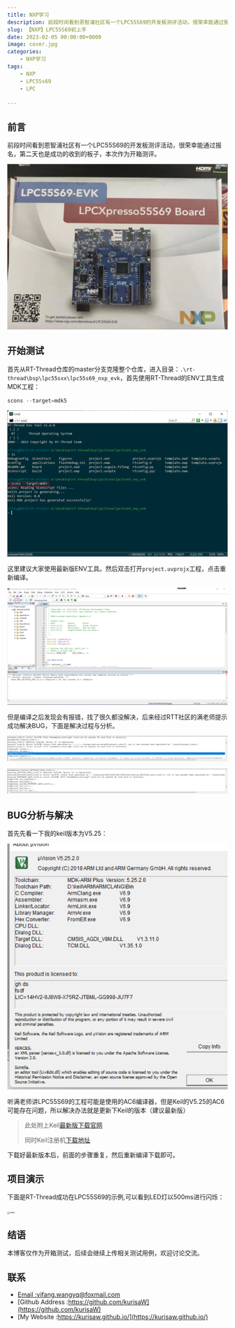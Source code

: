 ```yaml
---
title: NXP学习
description: 前段时间看到恩智浦社区有一个LPC55S69的开发板测评活动，很荣幸能通过报名，第二天也是成功的收到的板子，本次作为开箱测评。
slug: 【NXP】LPC55S69初上手
date: 2023-02-05 00:00:00+0000
image: cover.jpg
categories:
    - NXP学习
tags:
    - NXP
    - LPC55s69
    - LPC

---
```




## 前言

前段时间看到恩智浦社区有一个LPC55S69的开发板测评活动，很荣幸能通过报名，第二天也是成功的收到的板子，本次作为开箱测评。

<img src="https://raw.githubusercontent.com/kurisaW/picbed/main/img/202302051131611.png" alt="image-20230205113122365" style="zoom: 50%;" />

## 开始测试

首先从RT-Thread仓库的master分支克隆整个仓库，进入目录：`.\rt-thread\bsp\lpc55sxx\lpc55s69_nxp_evk`，首先使用RT-Thread的ENV工具生成MDK工程：

```c
scons --target=mdk5
```

![image-20230205113527665](https://raw.githubusercontent.com/kurisaW/picbed/main/img/202302051135725.png)

这里建议大家使用最新版ENV工具。然后双击打开`project.uvprojx`工程，点击重新编译。

![image-20230205113758912](https://raw.githubusercontent.com/kurisaW/picbed/main/img/202302051137011.png)

但是编译之后发现会有报错，找了很久都没解决，后来经过RTT社区的满老师提示成功解决BUG，下面是解决过程与分析。

![6d869b905839641fa60aadb8d2a6a9d](https://raw.githubusercontent.com/kurisaW/picbed/main/img/202302051140994.png)

![dd1f984d7543997e5fa6fa50aee36c7](https://raw.githubusercontent.com/kurisaW/picbed/main/img/202302051140331.png)

## BUG分析与解决

首先先看一下我的keil版本为V5.25：

![4b368869fbf8077591b20eccbd05ef8](https://raw.githubusercontent.com/kurisaW/picbed/main/img/202302051141382.png)

听满老师讲LPC55S69的工程可能是使用的AC6编译器，但是Keil的V5.25的AC6可能存在问题，所以解决办法就是更新下Keil的版本（建议最新版）

> 此处附上Keil[最新版下载官网](https://www.keil.com/update/check.asp?P=MDK&V=5.38.0.0&S=)
>
> 同时Keil注册机[下载地址](https://github.com/kurisaW/my_tools/tree/main/Keil%E6%B3%A8%E5%86%8C%E6%9C%BA)

下载好最新版本后，前面的步骤重复，然后重新编译下载即可。

## 项目演示

下面是RT-Thread成功在LPC55S69的示例,可以看到LED灯以500ms进行闪烁：

<img src="D:/Desktop/pi/video.gif" alt="video" style="zoom:33%;" />

## 结语

本博客仅作为开箱测试，后续会继续上传相关测试用例，欢迎讨论交流。

## 联系

* [Email :yifang.wangyq@foxmail.com](mailto:yifang.wangyq@foxmail.com)
* [Github Address :https://github.com/kurisaW](https://github.com/kurisaW)
* [My Website :https://kurisaw.github.io/](https://kurisaw.github.io/)

